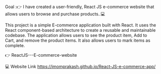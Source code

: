 Goal :👉 I have created a user-friendly, React JS e-commerce website that allows users to browse and purchase products..💻

This project is a simple E-commerce application built with React. It uses the React component-based architecture to create a reusable and maintainable codebase.
The application allows users to see the product item, Add to Cart, and remove the product items. It also allows users to mark items as complete.


👉   R e a c t J S - - - E - c o m m e r c e - w e b s i t e 

💻 Website Link https://imomprakash.github.io/React-JS-e-commerce-app/
 
 
